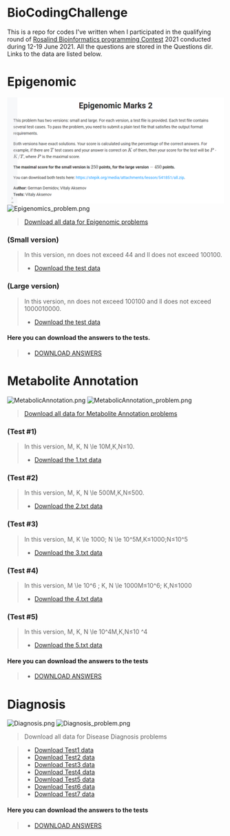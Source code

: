 # BioCodingChallenge
This is a repo for codes I've written when I participated in the qualifying round of [Rosalind Bioinformatics programming Contest](https://bioinf.me/en/contest) 2021 conducted during 12-19 June 2021. All the questions are stored in the Questions dir. Links to the data are listed below.

# Epigenomic

![Epigenomics.png](/Questions/Epigenomics.png)
![Epigenomics_problem.png](https://github.com/amaljova/BioCodingChallenge/tree/master/Questions/Epigenomics_problem.png)

> [Download all data for Epigenomic problems](https://stepik.org/media/attachments/lesson/541851/all.zip)

### (Small version)
> In this version, nn does not exceed 44 and ll does not exceed 100100.
> * [Download the test data](https://stepik.org/media/attachments/lesson/541851/1.zip)

### (Large version)
> In this version, nn does not exceed 100100 and ll does not exceed 1000010000.
> * [Download the test data](https://stepik.org/media/attachments/lesson/541851/2.zip)

#### Here you can download the answers to the tests.
> * [DOWNLOAD ANSWERS](https://stepik.org/media/attachments/lesson/541851/answers.zip)

# Metabolite Annotation

![MetabolicAnnotation.png](https://github.com/amaljova/BioCodingChallenge/tree/master/Questions/MetabolicAnnotation.png?raw=true)
![MetabolicAnnotation_problem.png](https://github.com/amaljova/BioCodingChallenge/tree/master/Questions/MetabolicAnnotation_problem.png?raw=true)

> [Download all data for Metabolite Annotation problems](https://stepik.org/media/attachments/lesson/541850/all.zip)

### (Test #1)
> In this version, M, K, N \le 10M,K,N≤10.
> * [Download the 1.txt data](https://stepik.org/media/attachments/lesson/541850/1.txt)

### (Test #2)
> In this version, M, K, N \le 500M,K,N≤500.
> * [Download the 2.txt data](https://stepik.org/media/attachments/lesson/541850/2.txt)

### (Test #3)
> In this version, M, K \le 1000; N \le 10^5M,K≤1000;N≤10^5
> * [Download the 3.txt data](https://stepik.org/media/attachments/lesson/541850/3.zip)

### (Test #4)
> In this version, M \le 10^6 ; K, N \le 1000M≤10^6; K,N≤1000
> * [Download the 4.txt data](https://stepik.org/media/attachments/lesson/541850/4.zip)

### (Test #5)
> In this version, M, K, N \le 10^4M,K,N≤10 ^4
> * [Download the 5.txt data](https://stepik.org/media/attachments/lesson/541850/5.zip)

#### Here you can download the answers to the tests
> * [DOWNLOAD ANSWERS](https://stepik.org/media/attachments/lesson/541850/answers.zip)


# Diagnosis

![Diagnosis.png](https://github.com/amaljova/BioCodingChallenge/tree/master/Questions/Diagnosis.png?raw=true)
![Diagnosis_problem.png](https://github.com/amaljova/BioCodingChallenge/tree/master/Questions/Diagnosis_problem.png?raw=true)

> Download all data for Disease Diagnosis problems

> * [Download Test1 data](https://stepik.org/media/attachments/lesson/541855/test1.zip)
> * [Download Test2 data](https://stepik.org/media/attachments/lesson/541855/test2.zip)
> * [Download Test3 data](https://stepik.org/media/attachments/lesson/541855/test3.zip)
> * [Download Test4 data](https://stepik.org/media/attachments/lesson/541855/test4.zip)
> * [Download Test5 data](https://stepik.org/media/attachments/lesson/541855/test5.zip)
> * [Download Test6 data](https://stepik.org/media/attachments/lesson/541855/test6.zip)
> * [Download Test7 data](https://stepik.org/media/attachments/lesson/541855/test7.zip)

#### Here you can download the answers to the tests
> * [DOWNLOAD ANSWERS](https://stepik.org/media/attachments/lesson/541855/answers.zip)

